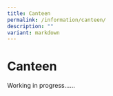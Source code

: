 ```yaml
---
title: Canteen
permalink: /information/canteen/
description: ""
variant: markdown
---
```

# **Canteen**

Working in progress......

